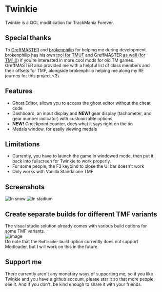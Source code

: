 # Twinkie
Twinkie is a QOL modification for TrackMania Forever.

## Special thanks
To [GreffMASTER](https://github.com/GreffMASTER) and [brokenphilip](https://github.com/brokenphilip) for helping me during development. brokenphilip has his own [tool for TMUF](https://github.com/BulbToys/TMUF) and GreffMASTER [as well (for TM1.0)](https://github.com/GreffMASTER/TMStuff) if you're interested in more cool mods for old TM games.\
GreffMASTER also provided me with a helpful list of class members and their offsets for TMF, alongside brokenphilip helping me along my RE journey for this project <3\

## Features
- Ghost Editor, allows you to access the ghost editor without the cheat code
- Dashboard, an input display and **NEW!** gear display (tachometer, and gear number indicator) with customizable options
- **NEW!** Checkpoint counter, does what it says right on the tin
- Medals window, for easily viewing medals

## Limitations
- Currently, you have to launch the game in windowed mode, then put it back into fullscreen for Twinkie to work properly.
- For some people, the F3 keybind to close the UI bar doesn't work
- Only works with Vanilla Standalone TMF

## Screenshots
![In snow](https://github.com/user-attachments/assets/46e608bf-e90f-49af-87c2-108d100aaf9c)
![In stadium](https://github.com/user-attachments/assets/371877be-c3d2-45d7-bfb2-0b78ad711cd2)

## Create separate builds for different TMF variants
The visual studio solution already comes with various build options for some TMF variants.\
![image](https://github.com/user-attachments/assets/25da4bde-8146-4740-94d6-d7e75660a87a)\
Do note that the `Modloader` build option currently does not support Modloader, but I will work on this in the future.

## Support me
There currently aren't any monetary ways of supporting me, so if you like Twinkie and you have a github account, please star it so that more people see it.
And if you don't, be kind enough to share it with your friends.
